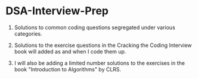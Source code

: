 # DSA-Interview-Prep
1. Solutions to common coding questions segregated under various categories. 

2. Solutions to the exercise questions in the Cracking the Coding Interview book will added as and when I code them up.

3. I will also be adding a limited number solutions to the exercises in the book "Introduction to Algorithms" by CLRS.